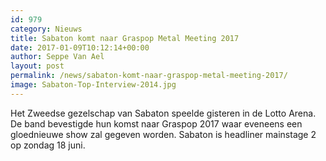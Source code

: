 ```yaml
---
id: 979
category: Nieuws
title: Sabaton komt naar Graspop Metal Meeting 2017
date: 2017-01-09T10:12:14+00:00
author: Seppe Van Ael
layout: post
permalink: /news/sabaton-komt-naar-graspop-metal-meeting-2017/
image: Sabaton-Top-Interview-2014.jpg
---
```

Het Zweedse gezelschap van Sabaton speelde gisteren in de Lotto Arena. De band bevestigde hun komst naar Graspop 2017 waar eveneens een gloednieuwe show zal gegeven worden. Sabaton is headliner mainstage 2 op zondag 18 juni.
